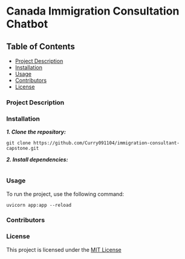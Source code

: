 # Canada Immigration Consultation Chatbot

## Table of Contents
- [Project Description](#project-description)
- [Installation](#installation)
- [Usage](#usage)
- [Contributors](#contributors)
- [License](#license)


### Project Description

### Installation
<b><i>1. Clone the repository: </i></b>

```
git clone https://github.com/Curry091104/immigration-consultant-capstone.git
```

<b><i>2. Install dependencies: </i></b>

```
```

### Usage
To run the project, use the following command:
```
uvicorn app:app --reload
```

### Contributors

### License
This project is licensed under the [MIT License](LICENSE)
